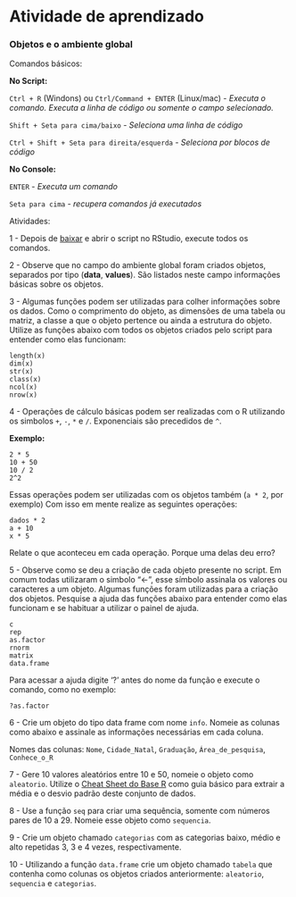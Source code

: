 Atividade de aprendizado
================

### Objetos e o ambiente global

Comandos básicos:

**No Script:**

`Ctrl + R` (Windons) ou `Ctrl/Command + ENTER` (Linux/mac) - *Executa o comando. Executa a linha de código ou somente o campo selecionado.*

`Shift + Seta para cima/baixo` - *Seleciona uma linha de código*

`Ctrl + Shift + Seta para direita/esquerda` - *Seleciona por blocos de código*

**No Console:**

`ENTER` - *Executa um comando*

`Seta para cima` - *recupera comandos já executados*

Atividades:

1 - Depois de [baixar](https://github.com/avrodrigues/avrodrigues.github.io/blob/master/Aula%201/script_inicial.R) e abrir o script no RStudio, execute todos os comandos.

2 - Observe que no campo do ambiente global foram criados objetos, separados por tipo (**data**, **values**). São listados neste campo informações básicas sobre os objetos.

3 - Algumas funções podem ser utilizadas para colher informações sobre os dados. Como o comprimento do objeto, as dimensões de uma tabela ou matriz, a classe a que o objeto pertence ou ainda a estrutura do objeto. Utilize as funções abaixo com todos os objetos criados pelo script para entender como elas funcionam:

`length(x)`  
`dim(x)`  
`str(x)`  
`class(x)`  
`ncol(x)`  
`nrow(x)`  

4 - Operações de cálculo básicas podem ser realizadas com o R utilizando os simbolos `+`, `-`, `*` e `/`. Exponenciais são precedidos de `^`.

**Exemplo:**

`2 * 5`  
`10 + 50`  
`10 / 2`  
`2^2`  

Essas operações podem ser utilizadas com os objetos também (`a * 2`, por exemplo) Com isso em mente realize as seguintes operações:

`dados * 2`  
`a + 10`  
`x * 5`  

Relate o que aconteceu em cada operação. Porque uma delas deu erro?

5 - Observe como se deu a criação de cada objeto presente no script. Em comum todas utilizaram o simbolo “&lt;-”, esse símbolo assinala os valores ou caracteres a um objeto. Algumas funções foram utilizadas para a criação dos objetos. Pesquise a ajuda das funções abaixo para entender como elas funcionam e se habituar a utilizar o painel de ajuda.

`c`  
`rep`  
`as.factor`  
`rnorm`  
`matrix`  
`data.frame`  

Para acessar a ajuda digite ‘?’ antes do nome da função e execute o comando, como no exemplo:

`?as.factor` 

6 - Crie um objeto do tipo data frame com nome `info`. Nomeie as colunas como abaixo e assinale as informações necessárias em cada coluna.

Nomes das colunas: `Nome`, `Cidade_Natal`, `Graduação`, `Área_de_pesquisa`, `Conhece_o_R`

7 - Gere 10 valores aleatórios entre 10 e 50, nomeie o objeto como `aleatorio`. Utilize o [Cheat Sheet do Base R](https://www.rstudio.com/wp-content/uploads/2016/10/r-cheat-sheet-3.pdf) como guia básico para extrair a média e o desvio padrão deste conjunto de dados.

8 - Use a função `seq` para criar uma sequência, somente com números pares de 10 a 29. Nomeie esse objeto como `sequencia`.

9 - Crie um objeto chamado `categorias` com as categorias baixo, médio e alto repetidas 3, 3 e 4 vezes, respectivamente.

10 - Utilizando a função `data.frame` crie um objeto chamado `tabela` que contenha como colunas os objetos criados anteriormente: `aleatorio`, `sequencia` e `categorias`.
